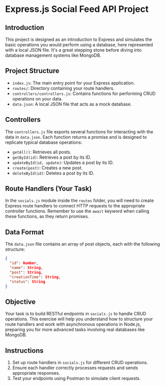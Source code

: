 # Express.js Social Feed API Project

## Introduction
This project is designed as an introduction to Express and simulates the basic operations you would perform using a database, here represented with a local JSON file. It's a great stepping stone before diving into database management systems like MongoDB.

## Project Structure
- `index.js`: The main entry point for your Express application.
- `routes/`: Directory containing your route handlers.
- `controllers/controllers.js`: Contains functions for performing CRUD operations on your data.
- `data.json`: A local JSON file that acts as a mock database.

## Controllers
The `controllers.js` file exports several functions for interacting with the data in `data.json`. Each function returns a promise and is designed to replicate typical database operations:
- `getAll()`: Retrieves all posts.
- `getById(id)`: Retrieves a post by its ID.
- `updateById(id, update)`: Updates a post by its ID.
- `create(post)`: Creates a new post.
- `deleteById(id)`: Deletes a post by its ID.

## Route Handlers (Your Task)
In the `socials.js` module inside the `routes` folder, you will need to create Express route handlers to connect HTTP requests to the appropriate controller functions. Remember to use the `await` keyword when calling these functions, as they return promises.

## Data Format
The `data.json` file contains an array of post objects, each with the following structure:
```json
{
  "id": Number,
  "name": String,
  "post": String,
  "creationTime": String,
  "status": String
}
```

## Objective
Your task is to build RESTful endpoints in `socials.js` to handle CRUD operations. This exercise will help you understand how to structure your route handlers and work with asynchronous operations in Node.js, preparing you for more advanced tasks involving real databases like MongoDB.

## Instructions
1. Set up route handlers in `socials.js` for different CRUD operations.
2. Ensure each handler correctly processes requests and sends appropriate responses.
3. Test your endpoints using Postman to simulate client requests.
